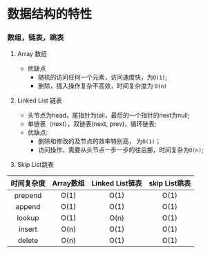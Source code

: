 # 数据结构的特性
### 数组，链表，跳表
1. Array 数组
    - 优缺点
        - 随机的访问任何一个元素，访问速度快，为`O(1)`;
        - 删除，插入操作复杂不高效，时间复杂度为 `O(n)`
2. Linked List 链表
    - 头节点为head，尾指针为tail，最后的一个指针的next为null;
    - 单链表（next），双链表(next, prev)，循环链表;
    - 优缺点: 
        - 删除和修改的及节点的效率特别高， 为`O(1)`；
        - 访问操作，需要从头节点一步一步的往后挪，时间复杂为`O(n)`;
    
3. Skip List跳表

| 时间复杂度 | Array数组| Linked List链表| skip List跳表|
|:-----:| :-----:| :-----:| :-----: |
| prepend | O(1) | O(1)	| O(1) |
| append | O(1)	| O(1) | O(1) |
| lookup | O(1)	| O(n) | O(1) |
| insert | O(n)	| O(1) | O(1) |
| delete | O(n)	| O(1) | O(1) |
